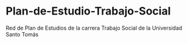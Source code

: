 # Plan-de-Estudio-Trabajo-Social
Red de Plan de Estudios de la carrera Trabajo Social  de la Universidad Santo Tomás
